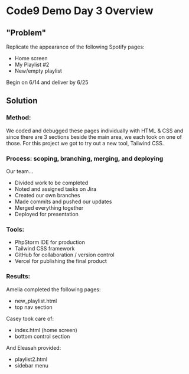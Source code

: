 # Code9 Demo Day 3 Overview

## "Problem"
Replicate the appearance of the following Spotify pages:
  
- Home screen
- My Playlist #2
- New/empty playlist
  
Begin on 6/14 and deliver by 6/25

## Solution
### Method:
We coded and debugged these pages individually with HTML & CSS and since there are 3 sections beside the main area, we each took on one of those.  For this project we got to try out a new tool, Tailwind CSS.

### Process: scoping, branching, merging, and deploying
Our team...

- Divided work to be completed
- Noted and assigned tasks on Jira
- Created our own branches
- Made commits and pushed our updates
- Merged everything together
- Deployed for presentation

### Tools:
- PhpStorm IDE for production
- Tailwind CSS framework
- GitHub for collaboration / version control
- Vercel for publishing the final product

### Results:

Amelia completed the following pages:

- new_playlist.html
- top nav section

Casey took care of:

- index.html (home screen)
- bottom control section

And Eleasah provided:

- playlist2.html
- sidebar menu


